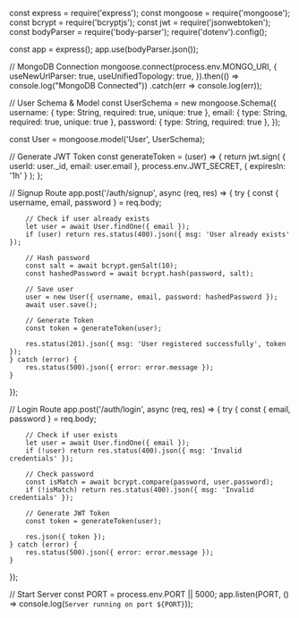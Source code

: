 const express = require('express');
const mongoose = require('mongoose');
const bcrypt = require('bcryptjs');
const jwt = require('jsonwebtoken');
const bodyParser = require('body-parser');
require('dotenv').config();

const app = express();
app.use(bodyParser.json());

// MongoDB Connection
mongoose.connect(process.env.MONGO_URI, {
    useNewUrlParser: true,
    useUnifiedTopology: true,
}).then(() => console.log("MongoDB Connected"))
.catch(err => console.log(err));

// User Schema & Model
const UserSchema = new mongoose.Schema({
    username: { type: String, required: true, unique: true },
    email: { type: String, required: true, unique: true },
    password: { type: String, required: true },
});

const User = mongoose.model('User', UserSchema);

// Generate JWT Token
const generateToken = (user) => {
    return jwt.sign(
        { userId: user._id, email: user.email },
        process.env.JWT_SECRET,
        { expiresIn: '1h' }
    );
};

// Signup Route
app.post('/auth/signup', async (req, res) => {
    try {
        const { username, email, password } = req.body;

        // Check if user already exists
        let user = await User.findOne({ email });
        if (user) return res.status(400).json({ msg: 'User already exists' });

        // Hash password
        const salt = await bcrypt.genSalt(10);
        const hashedPassword = await bcrypt.hash(password, salt);

        // Save user
        user = new User({ username, email, password: hashedPassword });
        await user.save();

        // Generate Token
        const token = generateToken(user);

        res.status(201).json({ msg: 'User registered successfully', token });
    } catch (error) {
        res.status(500).json({ error: error.message });
    }
});

// Login Route
app.post('/auth/login', async (req, res) => {
    try {
        const { email, password } = req.body;

        // Check if user exists
        let user = await User.findOne({ email });
        if (!user) return res.status(400).json({ msg: 'Invalid credentials' });

        // Check password
        const isMatch = await bcrypt.compare(password, user.password);
        if (!isMatch) return res.status(400).json({ msg: 'Invalid credentials' });

        // Generate JWT Token
        const token = generateToken(user);

        res.json({ token });
    } catch (error) {
        res.status(500).json({ error: error.message });
    }
});

// Start Server
const PORT = process.env.PORT || 5000;
app.listen(PORT, () => console.log(`Server running on port ${PORT}`));
